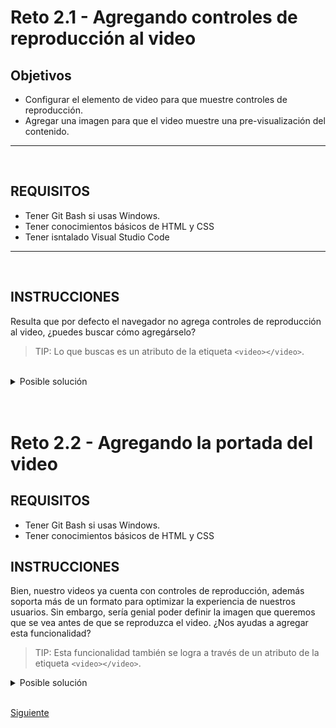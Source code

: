 # Reto 2.1 - Agregando controles de reproducción al video
## Objetivos
- Configurar el elemento de video para que muestre controles de reproducción.
- Agregar una imagen para que el video muestre una pre-visualización del contenido.

---
<br/>

## REQUISITOS
- Tener Git Bash si usas Windows.
- Tener conocimientos básicos de HTML y CSS
- Tener isntalado Visual Studio Code


---
<br/>

## INSTRUCCIONES

Resulta que por defecto el navegador no agrega controles de reproducción al video,
¿puedes buscar cómo agregárselo?

> TIP: Lo que buscas es un atributo de la etiqueta `<video></video>`.

<br/>

<details>
  <summary>Posible solución</summary>

Agrega el atributo `controls` a la etiqueta `<video></video>`.

```html
<body>
  <!-- Contenido previo -->
  <!-- ... -->

  <!-- Contenedor de video -->
  <section>
    <video
      controls
      src="https://cdn.videvo.net/videvo_files/video/premium/video0036/small_watermarked/computer_code00_preview.mp4"
    ></video>
  </section>
</body>
```

</details>

<br/>
<br/>

# Reto 2.2 - Agregando la portada del video

## REQUISITOS
- Tener Git Bash si usas Windows.
- Tener conocimientos básicos de HTML y CSS

## INSTRUCCIONES

Bien, nuestro videos ya cuenta con controles de reproducción, además soporta más
de un formato para optimizar la experiencia de nuestros usuarios. Sin embargo,
sería genial poder definir la imagen que queremos que se vea antes de que se
reproduzca el video. ¿Nos ayudas a agregar esta funcionalidad?

> TIP: Esta funcionalidad también se logra a través de un atributo de la etiqueta
`<video></video>`.

<details>
  <summary>Posible solución</summary>

Agrega el atributo `poster` a la etiqueta `<video></video>`, asignándole el link
de la imagen de portada como valor.

```html
<section>
  <video
    controls
    poster="https://cdn.videvo.net/videvo_files/video/premium/video0036/thumbnails/computer_code00_small.jpg"
  >
    <source
      type="video/webm"
      src="https://cdn.videvo.net/videvo_files/video/premium/video0036/small_watermarked/computer_code00_preview.webm"
    />
    <source
      type="video/mp4"
      src="https://cdn.videvo.net/videvo_files/video/premium/video0036/small_watermarked/computer_code00_preview.mp4"
    />
  </video>
</section>
```

</details>

<br/>

[Siguiente](../Ejemplo-03/README.md)